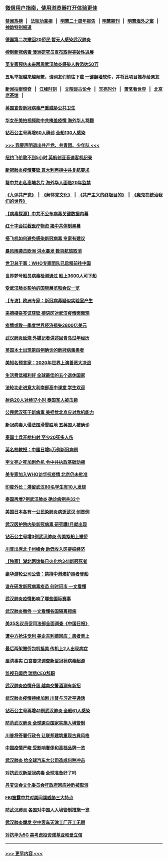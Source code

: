 ### [微信用户指南，使用浏览器打开体验更佳](https://github.com/gfw-breaker/banned-news1/blob/master/indexes/wechat-guide.md?t=0)
#### [禁闻热榜](热点新闻.md?t=0)  &nbsp;&nbsp;|&nbsp;&nbsp; [法轮功真相](https://github.com/gfw-breaker/truth/blob/master/README.md?t=0) &nbsp;&nbsp;|&nbsp;&nbsp; [明慧二十周年报告](https://github.com/gfw-breaker/mh-reports/blob/master/README.md?t=0) &nbsp;&nbsp;|&nbsp;&nbsp;[明慧期刊](https://github.com/gfw-breaker/mh-qikan) &nbsp;&nbsp;|&nbsp;&nbsp; [明慧海外之窗](https://github.com/gfw-breaker/mh-news/blob/master/README.md?t=0) &nbsp;&nbsp;|&nbsp;&nbsp; [神韵特别报道](https://github.com/gfw-breaker/mh-news/blob/master/shenyun.md?t=0)
#### [德国第二次撤回20侨民 暂无人感染武汉肺炎](../pages/nsc418/n11858633.md?t=02102202) 
#### [控制新冠病毒 澳洲研究员宣布取得突破性进展](../pages/nsc418/n11858505.md?t=02102202) 
#### [英专家预估未来两周武汉肺炎感染人数恐达50万](../pages/nsc418/n11857886.md?t=02102202) 
#### 五毛举报越来越频繁，请网友们前往下载 [一键翻墙软件](https://github.com/gfw-breaker/ssr-accounts)，并将此项目推荐给亲友
#### [新闻拍案惊奇](https://github.com/gfw-breaker/banned-news1/blob/master/pages/link4.md) &nbsp;&nbsp;|&nbsp;&nbsp; [江峰时刻](https://github.com/gfw-breaker/banned-news1/blob/master/pages/link4.md) &nbsp;&nbsp;|&nbsp;&nbsp; [文昭谈古论今](https://github.com/gfw-breaker/banned-news1/blob/master/pages/link4.md) &nbsp;&nbsp;|&nbsp;&nbsp; [天亮时分](https://github.com/gfw-breaker/banned-news1/blob/master/pages/link4.md) &nbsp;&nbsp;|&nbsp;&nbsp; [萧茗看世界](https://github.com/gfw-breaker/banned-news1/blob/master/pages/link4.md) &nbsp;&nbsp;|&nbsp;&nbsp; [北京老茶馆](https://github.com/gfw-breaker/banned-news1/blob/master/pages/link4.md) &nbsp;&nbsp;|&nbsp;&nbsp; 
#### [英国宣告新冠病毒严重威胁公共卫生](../pages/nsc418/n11858285.md?t=02102202) 
#### [华女在美拍视频助中共掩盖疫情 海外华人骂翻](../pages/nsc418/n11857407.md?t=02102202) 
#### [钻石公主号再增60人确诊 全船130人感染](../pages/nsc418/n11857366.md?t=02102202) 
#### [>>> 我要声明退出共产党、共青团、少年队 <<<](https://github.com/begood0513/goodnews/blob/master/quit/letter.md) 
#### [纽约飞伦敦不到5小时 英航创亚音速客机纪录](../pages/nsc418/n11857405.md?t=02102202) 
#### [新冠肺炎疫情蔓延 意大利再拒中共复航要求](../pages/nsc418/n11857200.md?t=02102202) 
#### [帮中共走私高端芯片 海外华人面临20年监禁](../pages/nsc418/n11855016.md?t=02102202) 
#### [《九评共产党》](https://github.com/begood0513/9ping.md/blob/master/README.md) &nbsp;|&nbsp; [《解体党文化》](../../../../jtdwh.md/blob/master/README.md)  &nbsp;|&nbsp; [《共产主义的终极目的》](../../../../gczydzjmd.md/blob/master/README.md) &nbsp;|&nbsp; [《魔鬼在统治我们的世界》](../../../../mgztzwmdsj.md/blob/master/README.md) 
#### [【病毒探源】中共不公布病毒关键数据内幕](../pages/nsc418/n11856584.md?t=02102202) 
#### [红十字会拦截医疗物资 揭中共体制黑幕](../pages/nsc418/n11856750.md?t=02102202) 
#### [搭飞机如何避免感染新冠病毒 专家有建议](../pages/nsc418/n11853427.md?t=02102202) 
#### [暴风雨袭击欧洲 洪水暴发 数百航班取消](../pages/nsc418/n11856453.md?t=02102202) 
#### [世卫总干事：WHO专家团队已启程前往中国](../pages/nsc418/n11856612.md?t=02102202) 
#### [世界梦号船员病毒检测通过 船上3600人可下船](../pages/nsc418/n11856520.md?t=02102202) 
#### [受武汉肺炎影响的国际展览和会议一览](../pages/nsc418/n11856420.md?t=02102202) 
#### [【专访】欧洲专家：新冠病毒疑似实验室产生](../pages/nsc418/n11856378.md?t=02102202) 
#### [来德探亲签证获延 德语区对武汉疫情面面观](../pages/nsc418/n11856283.md?t=02102202) 
#### [疫情或致一季度世界经济损失2800亿美元](../pages/nsc418/n11855639.md?t=02102202) 
#### [武汉肺炎延烧 外媒记者讲述回青岛过年经历](../pages/nsc418/n11856159.md?t=02102202) 
#### [英国本土出现第四例确诊的新冠病毒患者](../pages/nsc418/n11855930.md?t=02102202) 
#### [美知名预言家：2020年世界上演善恶大决战](../pages/nsc418/n11855418.md?t=02102202) 
#### [生活费低福利好 全球最佳的五个退休国家](../pages/nsc418/n11848347.md?t=02102202) 
#### [法轮功走进意大利南部高中课堂 学生欢迎](../pages/nsc418/n11853859.md?t=02102202) 
#### [射杀20人对峙17小时 泰国军人被击毙](../pages/nsc418/n11854869.md?t=02102202) 
#### [公民武汉死于新病毒 美担忧北京应对危机能力](../pages/nsc418/n11854331.md?t=02102202) 
#### [新冠病毒入侵法国滑雪胜地 五英国人被确诊](../pages/nsc418/n11854307.md?t=02102202) 
#### [泰国士兵开枪扫射 至少20死多人伤](../pages/nsc418/n11854276.md?t=02102202) 
#### [英名校教授：中国日增5万例新冠病例](../pages/nsc418/n11854174.md?t=02102202) 
#### [李文亮之死加剧危机 令中共执政基础动摇](../pages/nsc418/n11854003.md?t=02102202) 
#### [美专家加入WHO访华抗疫情 北京仍未批准](../pages/nsc418/n11854043.md?t=02102202) 
#### [印度外长：滞留武汉80名学生有10人发烧](../pages/nsc418/n11853821.md?t=02102202) 
#### [泰国再增7例武汉肺炎 确诊病例共32个](../pages/nsc418/n11853808.md?t=02102202) 
#### [美国日本各有一公民染肺炎病逝武汉 创首例](../pages/nsc418/n11853509.md?t=02102202) 
#### [武汉医护院内染新冠病毒 研究曝1月就出现](../pages/nsc418/n11852928.md?t=02102202) 
#### [钻石公主号增3例武汉肺炎 传美拟船上撤侨](../pages/nsc418/n11853240.md?t=02102202) 
#### [川普出席北卡州峰会 助低收入区提振经济](../pages/nsc418/n11853232.md?t=02102202) 
#### [【独家】湖北两馆每日火化约341新冠死者](../pages/nsc418/n11845444.md?t=02102202) 
#### [豪华游轮公司公告：禁持中港澳护照者登船](../pages/nsc418/n11852761.md?t=02102202) 
#### [谁在研发新冠病毒疫苗 何时问市 一文看懂](../pages/nsc418/n11852840.md?t=02102202) 
#### [武汉肺炎疫情影响了哪些国际赛事](../pages/nsc418/n11852441.md?t=02102202) 
#### [武汉肺炎撤侨 一文看懂各国隔离措施](../pages/nsc418/n11844216.md?t=02102202) 
#### [美35名议员促司法部全面调查《中国日报》](../pages/nsc418/n11852435.md?t=02102202) 
#### [遭中方抢注专利 美企吉利德回应：患者至上](../pages/nsc418/n11852037.md?t=02102202) 
#### [最后两架撤侨包机抵美 传机上2人出现病症](../pages/nsc418/n11852173.md?t=02102202) 
#### [厘清事实 白宫要求调查新型冠状病毒起源](../pages/nsc418/n11852106.md?t=02102202) 
#### [监视丑闻后 瑞信CEO辞职](../pages/nsc418/n11852127.md?t=02102202) 
#### [武汉肺炎疫情升级 越南交警酒测有新招](../pages/nsc418/n11851632.md?t=02102202) 
#### [武汉肺炎疫情持续加剧 川普与习近平通话](../pages/nsc418/n11851613.md?t=02102202) 
#### [钻石公主号再增41例武汉肺炎 全船61人感染](../pages/nsc418/n11850401.md?t=02102202) 
#### [防范武汉肺炎 全球逾百国家实施入境管制](../pages/nsc418/n11850557.md?t=02102202) 
#### [川普将签署行政令 让联邦建筑重现古典风格](../pages/nsc418/n11850654.md?t=02102202) 
#### [中国疫情严峻 受影响奢侈和高档品牌一览](../pages/nsc418/n11850319.md?t=02102202) 
#### [武汉肺炎 给全球汽车大公司造成何种冲击](../pages/nsc418/n11850056.md?t=02102202) 
#### [对抗武汉新型冠病毒 全球准备好了吗](../pages/nsc418/n11850142.md?t=02102202) 
#### [丹麦议会文化委员会吁政府回应神韵被取消](../pages/nsc418/n11849312.md?t=02102202) 
#### [FBI披露中共对美间谍威胁三大特点](../pages/nsc418/n11849700.md?t=02102202) 
#### [防武汉肺炎 各国对中国人入境管制措施一览](../pages/nsc418/n11838726.md?t=02102202) 
#### [武汉肺炎爆发 空中客车天津工厂开工无期](../pages/nsc418/n11849634.md?t=02102202) 
#### [对抗华为5G 美考虑投资诺基亚和爱立信](../pages/nsc418/n11849510.md?t=02102202) 

----
#### [ >>> 更早内容 <<< ](../indexes/nsc418-earlier.md)
